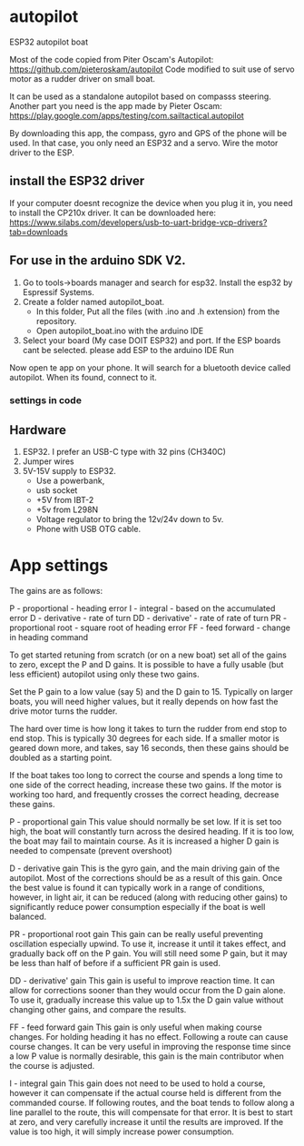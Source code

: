 
# autopilot
ESP32 autopilot boat

Most of the code copied from Piter Oscam's Autopilot: https://github.com/pieteroskam/autopilot
Code modified to suit use of servo motor as a rudder driver on small boat.

It can be used as a standalone autopilot based on compasss steering. Another part you need is the app made by Pieter Oscam:
https://play.google.com/apps/testing/com.sailtactical.autopilot

By downloading this app, the compass, gyro and GPS of the phone will be used. In that case, you only need an ESP32 and a servo. Wire the motor driver to the ESP.

## install the ESP32 driver

If your computer doesnt recognize the device when you plug it in, you need to install the CP210x driver. It can be downloaded here:
https://www.silabs.com/developers/usb-to-uart-bridge-vcp-drivers?tab=downloads

## For use in the arduino SDK V2. 

1. Go to tools->boards manager and search for esp32. Install the esp32 by Espressif Systems.
2. Create a folder named autopilot_boat.
   - In this folder, Put all the files (with .ino and .h extension) from the repository.
   - Open autopilot_boat.ino with the arduino IDE
3. Select your board (My case DOIT ESP32) and port. If the ESP boards cant be selected. please add ESP to the arduino IDE
Run

Now open te app on your phone. It will search for a bluetooth device called autopilot. When its found, connect to it.

### settings in code



## Hardware
1. ESP32. I prefer an USB-C type with 32 pins (CH340C)
2. Jumper wires
5. 5V-15V supply to ESP32.
   - Use a powerbank,
   - usb socket
   - +5V from IBT-2
   - +5v from L298N
   - Voltage regulator to bring the 12v/24v down to 5v.
   - Phone with USB OTG cable.  
  


# App settings 

The gains are as follows:

P - proportional - heading error
I - integral - based on the accumulated error
D - derivative - rate of turn
DD - derivative' - rate of rate of turn
PR - proportional root - square root of heading error
FF - feed forward - change in heading command


To get started retuning from scratch (or on a new boat) set all of the gains to zero, except the P and D gains. It is possible to have a fully usable (but less efficient) autopilot using only these two gains.

Set the P gain to a low value (say 5) and the D gain to 15. Typically on larger boats, you will need higher values, but it really depends on how fast the drive motor turns the rudder.

The hard over time is how long it takes to turn the rudder from end stop to end stop. This is typically 30 degrees for each side. If a smaller motor is geared down more, and takes, say 16 seconds, then these gains should be doubled  as a starting point.

If the boat takes too long to correct the course and spends a long time to one side of the correct heading, increase these two gains. If the motor is working too hard, and frequently crosses the correct heading, decrease these gains.

P - proportional gain This value should normally be set low. If it is set too high, the boat will constantly turn across the desired heading. If it is too low, the boat may fail to maintain course. As it is increased a higher D gain is needed to compensate (prevent overshoot)

D - derivative gain This is the gyro gain, and the main driving gain of the autopilot. Most of the corrections should be as a result of this gain. Once the best value is found it can typically work in a range of conditions, however, in light air, it can be reduced (along with reducing other gains) to significantly reduce power consumption especially if the boat is well balanced.

PR - proportional root gain This gain can be really useful preventing oscillation especially upwind. To use it, increase it until it takes effect, and gradually back off on the P gain. You will still need some P gain, but it may be less than half of before if a sufficient PR gain is used.

DD - derivative' gain This gain is useful to improve reaction time. It can allow for corrections sooner than they would occur from the D gain alone. To use it, gradually increase this value up to 1.5x the D gain value without changing other gains, and compare the results.

FF - feed forward gain This gain is only useful when making course changes. For holding heading it has no effect. Following a route can cause course changes. It can be very useful in improving the response time since a low P value is normally desirable, this gain is the main contributor when the course is adjusted.

I - integral gain This gain does not need to be used to hold a course, however it can compensate if the actual course held is different from the commanded course. If following routes, and the boat tends to follow along a line parallel to the route, this will compensate for that error. It is best to start at zero, and very carefully increase it until the results are improved. If the value is too high, it will simply increase power consumption.
